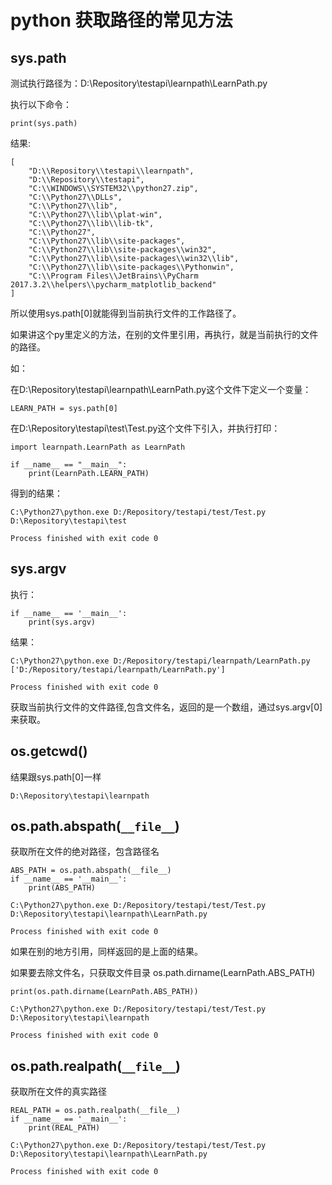 # python 获取路径的常见方法



## sys.path 

测试执行路径为：D:\Repository\testapi\learnpath\LearnPath.py

执行以下命令：

```
print(sys.path)
```

结果:

```
[
    "D:\\Repository\\testapi\\learnpath",
    "D:\\Repository\\testapi",
    "C:\\WINDOWS\\SYSTEM32\\python27.zip",
    "C:\\Python27\\DLLs",
    "C:\\Python27\\lib",
    "C:\\Python27\\lib\\plat-win",
    "C:\\Python27\\lib\\lib-tk",
    "C:\\Python27",
    "C:\\Python27\\lib\\site-packages",
    "C:\\Python27\\lib\\site-packages\\win32",
    "C:\\Python27\\lib\\site-packages\\win32\\lib",
    "C:\\Python27\\lib\\site-packages\\Pythonwin",
    "C:\\Program Files\\JetBrains\\PyCharm 2017.3.2\\helpers\\pycharm_matplotlib_backend"
]
```

所以使用sys.path[0]就能得到当前执行文件的工作路径了。

如果讲这个py里定义的方法，在别的文件里引用，再执行，就是当前执行的文件的路径。

如：

在D:\Repository\testapi\learnpath\LearnPath.py这个文件下定义一个变量：

```
LEARN_PATH = sys.path[0]
```

在D:\Repository\testapi\test\Test.py这个文件下引入，并执行打印：

```
import learnpath.LearnPath as LearnPath

if __name__ == "__main__":
    print(LearnPath.LEARN_PATH)
```

得到的结果：

```
C:\Python27\python.exe D:/Repository/testapi/test/Test.py
D:\Repository\testapi\test

Process finished with exit code 0
```

## sys.argv 

执行：

```
if __name__ == '__main__':
    print(sys.argv)
```

结果：

```
C:\Python27\python.exe D:/Repository/testapi/learnpath/LearnPath.py
['D:/Repository/testapi/learnpath/LearnPath.py']

Process finished with exit code 0
```

获取当前执行文件的文件路径,包含文件名，返回的是一个数组，通过sys.argv[0]来获取。

## os.getcwd() 

结果跟sys.path[0]一样

```
D:\Repository\testapi\learnpath
```

##  os.path.abspath(`__file__`)

获取所在文件的绝对路径，包含路径名

```
ABS_PATH = os.path.abspath(__file__)
if __name__ == '__main__':
    print(ABS_PATH)
```

```
C:\Python27\python.exe D:/Repository/testapi/test/Test.py
D:\Repository\testapi\learnpath\LearnPath.py

Process finished with exit code 0
```

如果在别的地方引用，同样返回的是上面的结果。

如果要去除文件名，只获取文件目录 os.path.dirname(LearnPath.ABS_PATH)

```
print(os.path.dirname(LearnPath.ABS_PATH))
```

```
C:\Python27\python.exe D:/Repository/testapi/test/Test.py
D:\Repository\testapi\learnpath

Process finished with exit code 0
```

## os.path.realpath(`__file__`)

获取所在文件的真实路径

```
REAL_PATH = os.path.realpath(__file__)
if __name__ == '__main__':
    print(REAL_PATH)
```

```
C:\Python27\python.exe D:/Repository/testapi/test/Test.py
D:\Repository\testapi\learnpath\LearnPath.py

Process finished with exit code 0
```


